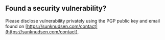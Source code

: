 ## Found a security vulnerability?

Please disclose vulnerability privately using the PGP public key and email found on [https://sunknudsen.com/contact](https://sunknudsen.com/contact).
